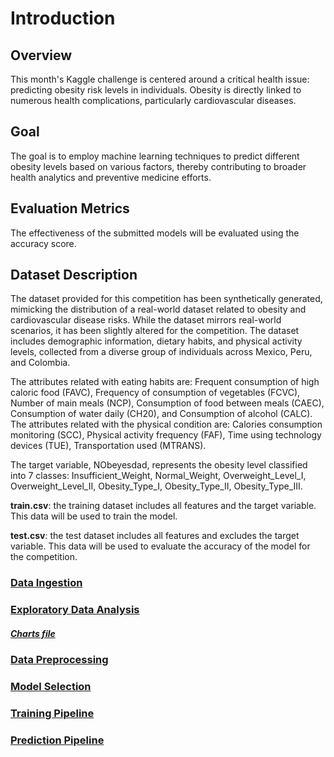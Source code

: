 # Introduction
## Overview
This month's Kaggle challenge is centered around a critical health issue: predicting obesity risk levels in individuals. Obesity is directly linked to numerous health complications, particularly cardiovascular diseases.

## Goal
The goal is to employ machine learning techniques to predict different obesity levels based on various factors, thereby contributing to broader health analytics and preventive medicine efforts.

## Evaluation Metrics
The effectiveness of the submitted models will be evaluated using the accuracy score.

## Dataset Description
The dataset provided for this competition has been synthetically generated, mimicking the distribution of a real-world dataset related to obesity and cardiovascular disease risks. While the dataset mirrors real-world scenarios, it has been slightly altered for the competition. The dataset includes demographic information, dietary habits, and physical activity levels, collected from a diverse group of individuals across Mexico, Peru, and Colombia.

The attributes related with eating habits are: Frequent consumption of high caloric food (FAVC), Frequency of consumption of vegetables (FCVC), Number of main meals (NCP), Consumption of food between meals (CAEC), Consumption of water daily (CH20), and Consumption of alcohol (CALC). The attributes related with the physical condition are: Calories consumption monitoring (SCC), Physical activity frequency (FAF), Time using technology devices (TUE), Transportation used (MTRANS).

The target variable, NObeyesdad, represents the obesity level classified into 7 classes: Insufficient_Weight, Normal_Weight, Overweight_Level_I, Overweight_Level_II, Obesity_Type_I, Obesity_Type_II, Obesity_Type_III.

**train.csv**: the training dataset includes all features and the target variable. This data will be used to train the model.

**test.csv**: the test dataset includes all features and excludes the target variable. This data will be used to evaluate the accuracy of the model for the competition.


### [Data Ingestion](https://github.com/xxgracexx098/ml_obesity_project/blob/main/src/components/data_ingestion.py)
### [Exploratory Data Analysis](https://github.com/xxgracexx098/ml_obesity_project/blob/main/notebook/Exploratory%20Data%20Analysis%20%7C%20Obesity%20Risk.ipynb)
##### [Charts file](https://github.com/xxgracexx098/ml_obesity_project/blob/main/notebook/Charts_for_EDA.ipynb)
### [Data Preprocessing](https://github.com/xxgracexx098/ml_obesity_project/blob/main/src/components/data_preprocessing.py)
### [Model Selection](https://github.com/xxgracexx098/ml_obesity_project/blob/main/src/components/model_trainer.py)
### [Training Pipeline](https://github.com/xxgracexx098/ml_obesity_project/blob/main/src/pipeline/train_pipeline.py)
### [Prediction Pipeline](https://github.com/xxgracexx098/ml_obesity_project/blob/main/src/pipeline/predict_pipeline.py)
